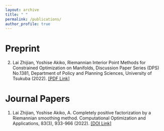 ```yaml
---
layout: archive
title: " "
permalink: /publications/
author_profile: true
---
```



Preprint
======
2.	Lai Zhijian, Yoshise Akiko, Riemannian Interior Point Methods for Constrained Optimization on Manifolds, Discussion Paper Series (DPS) No.1381, Department of Policy and Planning Sciences, University of Tsukuba (2022). [[PDF Link]](https://infoshako.sk.tsukuba.ac.jp/~databank/pdf/1381.pdf) 




Journal Papers
======
1.	Lai Zhijian, Yoshise Akiko, A. Completely positive factorization by a Riemannian smoothing method. Computational Optimization and Applications, 83(3), 933-966 (2022). [[DOI Link]](https://doi.org/10.1007/s10589-022-00417-4)
